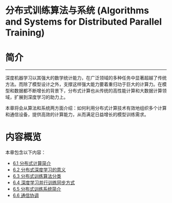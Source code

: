 <!--Copyright © Microsoft Corporation. All rights reserved.
  适用于[License](https://github.com/microsoft/AI-System/blob/main/LICENSE)版权许可-->

# 分布式训练算法与系统 (Algorithms and Systems for Distributed Parallel Training)
<!-- ==================== -->


# 简介
----

深度机器学习以其强大的数学统计能力，在广泛领域的多种任务中显著超越了传统方法。而除了模型设计之外，支撑这样强大能力要着重归功于巨大的计算力。在模型和数据都不断增长的背景下，分布式计算也从传统的高性能计算和大数据计算领域，扩展到深度学习的助力上。

本章将会从算法和系统两方面介绍：如何利用分布式计算技术有效地组织多个计算和通信设备，提供高效的计算能力，从而满足日益增长的模型训练需求。

# 内容概览

本章包含以下内容：

- [6.1 分布式计算简介](6.1-分布式计算简介.md)
- [6.2 分布式深度学习的意义](6.2-分布式深度学习的意义.md)
- [6.3 分布式训练算法分类](6.3-分布式训练算法分类.md)
- [6.4 深度学习并行训练同步方式](6.4-深度学习并行训练同步方式.md)
- [6.5 分布式训练系统简介](6.5-分布式训练系统简介.md)
- [6.6 通信协调](6.6-分布式训练的通信协调.md)



